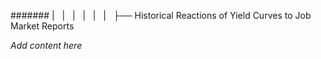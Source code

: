 ####### |   |   |   |   |   |   ├── Historical Reactions of Yield Curves to Job Market Reports

*Add content here*